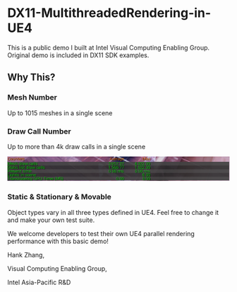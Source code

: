 # DX11-MultithreadedRendering-in-UE4

This is a public demo I built at Intel Visual Computing Enabling Group. Original demo is included in DX11 SDK examples.

## Why This?
### Mesh Number
Up to 1015 meshes in a single scene

### Draw Call Number
Up to more than 4k draw calls in a single scene

![avatar](./demo.png)

### Static & Stationary & Movable
Object types vary in all three types defined in UE4. Feel free to change it and make your own test suite.

We welcome developers to test their own UE4 parallel rendering performance with this basic demo!

Hank Zhang, 

Visual Computing Enabling Group, 

Intel Asia-Pacific R&D